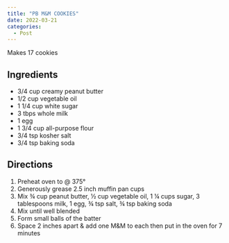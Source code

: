 ```yaml
---
title: "PB M&M COOKIES"
date: 2022-03-21
categories:
  - Post
---
```


Makes 17 cookies

## Ingredients


* 3/4 cup creamy peanut butter
* 1/2 cup vegetable oil
* 1 1/4 cup white sugar
* 3 tbps whole milk
* 1 egg
* 1 3/4 cup all-purpose flour
* 3/4 tsp kosher salt
* 3/4 tsp baking soda

## Directions
1. Preheat oven to @ 375°
2. Generously grease 2.5 inch muffin pan cups
3. Mix ¾ cup peanut butter, ½ cup vegetable oil, 1 ¼ cups sugar, 3 tablespoons milk, 1 egg, ¾ tsp salt, ¾ tsp baking soda
4. Mix until well blended
5. Form small balls of the batter
6. Space 2 inches apart & add one M&M to each then put in the oven for 7 minutes


